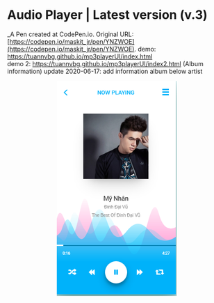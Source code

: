 # Audio Player | Latest version (v.3)
 _A Pen created at CodePen.io. Original URL: [https://codepen.io/maskit_jr/pen/YNZWOE](https://codepen.io/maskit_jr/pen/YNZWOE).
demo: 
 https://tuannvbg.github.io/mp3playerUI/index.html
 <br/>
 demo 2: https://tuannvbg.github.io/mp3playerUI/index2.html (Album information)
update 2020-06-17: add information album below artist
<center><img src="https://github.com/tuannvbg/mp3playerUI/blob/master/MP3PlayerUIAlbum.PNG?raw=true" align="center"/></center>
